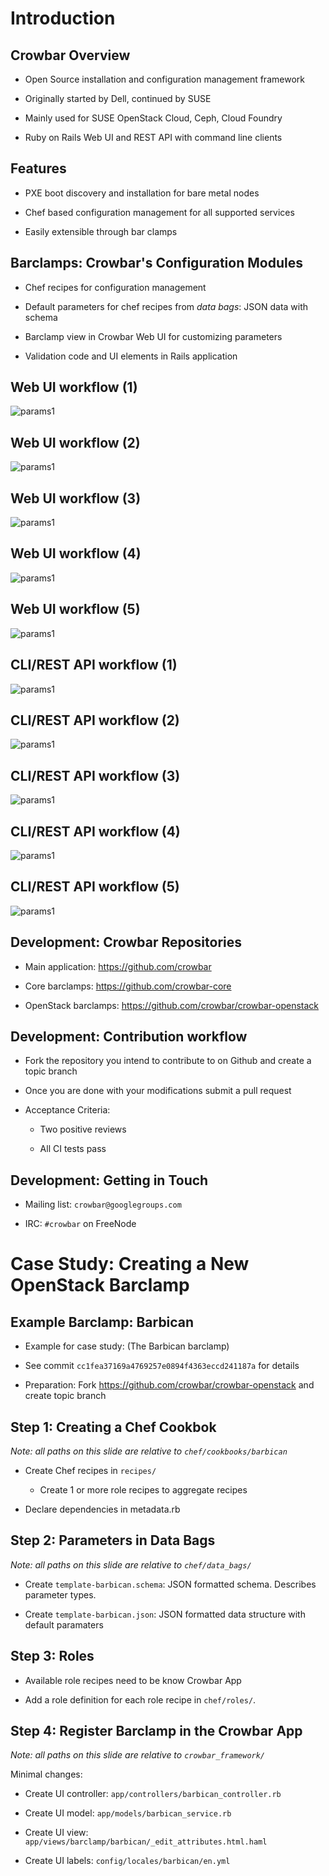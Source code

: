 # Introduction

## Crowbar Overview

* Open Source installation and configuration management framework 

* Originally started by Dell, continued by SUSE

* Mainly used for SUSE OpenStack Cloud, Ceph, Cloud Foundry

* Ruby on Rails Web UI and REST API with command line clients

## Features

* PXE boot discovery and installation for bare metal nodes

* Chef based configuration management for all supported services

* Easily extensible through bar clamps

## Barclamps: Crowbar's Configuration Modules

* Chef recipes for configuration management

* Default parameters for chef recipes from *data bags*: JSON data with schema

* Barclamp view in Crowbar Web UI for customizing parameters

* Validation code and UI elements in Rails application

## Web UI workflow (1)

![params1](img/ui1.PNG)

## Web UI workflow (2)

![params1](img/ui2.PNG)

## Web UI workflow (3)

![params1](img/ui3.PNG)

## Web UI workflow (4)

![params1](img/ui4.PNG)

## Web UI workflow (5)

![params1](img/ui5.PNG)

## CLI/REST API workflow (1)

![params1](img/cli1.PNG)

## CLI/REST API workflow (2)

![params1](img/cli2.PNG)

## CLI/REST API workflow (3)

![params1](img/cli3.PNG)

## CLI/REST API workflow (4)

![params1](img/cli4.PNG)

## CLI/REST API workflow (5)

![params1](img/cli5.PNG)

## Development: Crowbar Repositories

* Main application: https://github.com/crowbar

* Core barclamps: https://github.com/crowbar-core

* OpenStack barclamps: https://github.com/crowbar/crowbar-openstack

## Development: Contribution workflow

* Fork the repository you intend to contribute to on Github and create a topic
  branch

* Once you are done with your modifications submit a pull request

* Acceptance Criteria:

  * Two positive reviews

  * All CI tests pass

## Development: Getting in Touch

* Mailing list: `crowbar@googlegroups.com`

* IRC: `#crowbar` on FreeNode

# Case Study: Creating a New OpenStack Barclamp

## Example Barclamp: Barbican

* Example for case study: (The Barbican barclamp)

* See commit `cc1fea37169a4769257e0894f4363eccd241187a` for details

* Preparation: Fork https://github.com/crowbar/crowbar-openstack and create
  topic branch

## Step 1: Creating a Chef Cookbok

*Note: all paths on this slide are relative to `chef/cookbooks/barbican`*

* Create Chef recipes in `recipes/` 

  * Create 1 or more role recipes to aggregate recipes

* Declare dependencies in metadata.rb

## Step 2: Parameters in Data Bags

*Note: all paths on this slide are relative to `chef/data_bags/`*

* Create `template-barbican.schema`: JSON formatted schema. Describes parameter types.

* Create `template-barbican.json`: JSON formatted data structure with default paramaters

## Step 3: Roles

* Available role recipes need to be know Crowbar App

* Add a role definition for each role recipe in `chef/roles/`.

## Step 4: Register Barclamp in the Crowbar App

*Note: all paths on this slide are relative to `crowbar_framework/`*

Minimal changes:

* Create UI controller: `app/controllers/barbican_controller.rb`

* Create UI model: `app/models/barbican_service.rb`

* Create UI view: `app/views/barclamp/barbican/_edit_attributes.html.haml`

* Create UI labels: `config/locales/barbican/en.yml`
